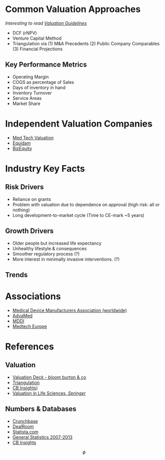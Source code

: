 # Common Valuation Approaches

*Interesting to read [Valuation Guidelines](http://www.privateequityvaluation.com/valuation-guidelines/4588034291)*


- DCF (rNPV)
- Venture Capital Method
- Triangulation via (1) M&A Precedents (2) Public Company Comparables (3) Financial Projections

## Key Performance Metrics 
- Operating Margin 
- COGS as percentage of Sales 
- Days of inventory in hand 
- Inventory Turnover 
- Service Areas 
- Market Share  

# Independent Valuation Companies
- [Med Tech Valuation](https://www.medtechvaluation.com/)
- [Equidam](https://equidam.com)
- [BizEquity](https://bizquity.com)

# Industry Key Facts

## Risk Drivers
- Reliance on grants
- Problem with valuation due to dependence on approval (high risk: all or nothing)
- Long development-to-market cycle (Time to CE-mark ~5 years)

## Growth Drivers
- Older people but increased life expectancy
- Unhealthy lifestyle & consequences
- Smoother regulatory process (?)
- More interest in minimally invasive interventions. (?)

## Trends


# Associations
- [Medical Device Manufacturers Association (worldwide)](https://medicaldevices.org)
- [AdvaMed](https://advamed.org)
- [MDDI](https://mddionline.org)
- [Medtech Europe](https://medtecheurope.org)

# References

## Valuation
- [Valuation Deck - bloom burton & co](https://1drv.ms/b/s!AgqBbDCPmqUui_oTKk5_SwM2Yot9zA)
- [Triangulation](https://www.locustwalk.com/triangulation-the-key-to-valuing-early-stage-medical-technology-companies/)
- [CB Insights](https://www.cbinsights.com/research/medical-device-exits-2016/))
- [Valuation in Life Sciences, *Springer*](https://drive.google.com/open?id=10V8N3vknViKQs8_bmtBDjUQ0qrpXk3zB)


## Numbers & Databases
- [Crunchbase](https://crunchbase.com)
- [DealRoom](https://dealroom.co)
- [Statista.com](https://statista.com/topics/1702/medical-technology-industry)
- [General Statistics 2007-2013](https://www.saul.com/sites/default/files/sites/default/files/documents/MedDevice031314_speakerbio.PDF)
- [CB Insights](https://www.cbinsights.com/research/medical-device-exits-2016/)


$$ \phi $$
